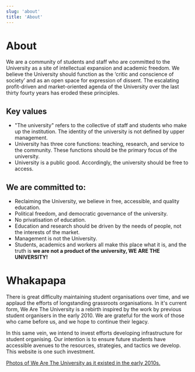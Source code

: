 ```yaml
---
slug: 'about'
title: 'About'
---
```


# About
We are a community of students and staff who are committed to the University as a site of intellectual expansion and academic freedom. We believe the University should function as the ‘critic and conscience of society’ and as an open space for expression of dissent. The escalating profit-driven and market-oriented agenda of the University over the last thirty fourty years has eroded these principles.

## Key values
* "The university" refers to the collective of staff and students who make up the institution. The identity of the university is not defined by upper management.
* University has three core functions: teaching, research, and service to the community. These functions should be the primary focus of the university.
* University is a public good. Accordingly, the university should be free to access.


## We are committed to:
* Reclaiming the University, we believe in free, accessible, and quality education.
* Political freedom, and democratic governance of the university.
* No privatisation of education.
* Education and research should be driven by the needs of people, not the interests of the market.
* Management is not the University.
* Students, academics and workers all make this place what it is, and the truth is **we are not a product of the university, WE ARE THE UNIVERSITY!**

# Whakapapa
There is great difficulty maintaining student organisations over time, and we applaud the efforts of longstanding grassroots organisations. In it's current form, We Are The University is a rebirth inspired by the work by previous student organisers in the early 2010. We are grateful for the work of those who came before us, and we hope to continue their legacy.

In this same vein, we intend to invest efforts developing infrastructure for student organising. Our intention is to ensure future students have accessible avenues to the resources, strategies, and tactics we develop. This website is one such investment.

[Photos of We Are The University as it existed in the early 2010s.](https://www.flickr.com/photos/67852624@N02/with/6945443611)